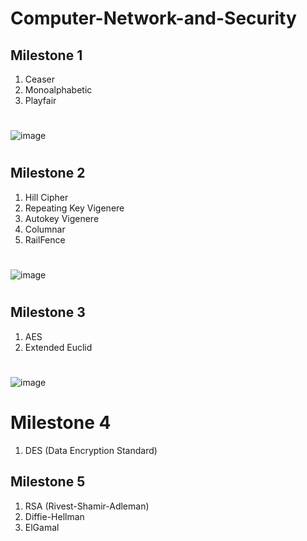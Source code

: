 # Computer-Network-and-Security
## **Milestone 1**
1. Ceaser
2. Monoalphabetic
3. Playfair
#
![image](https://github.com/SaraMohamed-121/Computer-Network-and-Security/assets/105616126/ac300c0c-c142-4338-a59f-3dc6084b985c)
#
## **Milestone 2**
1. Hill Cipher
2. Repeating Key Vigenere
3. Autokey Vigenere
4. Columnar
5. RailFence
#
![image](https://github.com/SaraMohamed-121/Computer-Network-and-Security/assets/105616126/6dc31d83-544f-4fb9-9548-b62af76561fb)
# 
## **Milestone 3**
1. AES
2. Extended Euclid
#
![image](https://github.com/user-attachments/assets/9a71379a-8710-49ac-9c06-e10b69aa142a)
#

# **Milestone 4**
1. DES (Data Encryption Standard)

## **Milestone 5**
1. RSA (Rivest-Shamir-Adleman)
2. Diffie-Hellman
3. ElGamal


